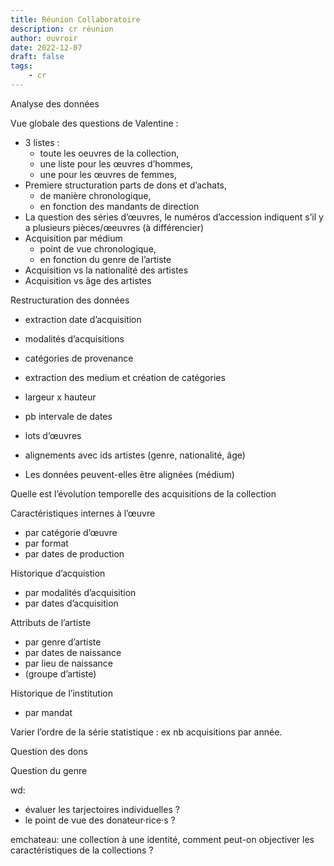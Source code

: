 ```yaml
---
title: Réunion Collaboratoire
description: cr réunion 
author: ouvroir
date: 2022-12-07
draft: false
tags:
    - cr
---
```


Analyse des données


Vue globale des questions de Valentine :
- 3 listes : 
    - toute les oeuvres de la collection, 
    - une liste pour les œuvres d’hommes, 
    - une pour les œuvres de femmes,
- Premiere structuration parts de dons et d’achats, 
    - de manière chronologique,
    - en fonction des mandants de direction
- La question des séries d’œuvres, le numéros d’accession indiquent s’il y a plusieurs pièces/œeuvres (à différencier)
- Acquisition par médium
    - point de vue chronologique,
    - en fonction du genre de l’artiste
- Acquisition vs la nationalité des artistes
- Acquisition vs âge des artistes

Restructuration des données
- extraction date d’acquisition
- modalités d’acquisitions
- catégories de provenance
- extraction des medium et création de catégories 
- largeur x hauteur
- pb intervale de dates
- lots d’œuvres
- alignements avec ids artistes (genre, nationalité, âge)

- Les données peuvent-elles être alignées (médium)

Quelle est l’évolution temporelle des acquisitions de la collection

Caractéristiques internes à l’œuvre
- par catégorie d’œuvre
- par format
- par dates de production

Historique d’acquistion
- par modalités d’acquisition
- par dates d’acquisition

Attributs de l’artiste
- par genre d’artiste
- par dates de naissance
- par lieu de naissance
- (groupe d’artiste)

Historique de l’institution
- par mandat


Varier l’ordre de la série statistique : ex nb acquisitions par année.

Question des dons

Question du genre

wd:
- évaluer les tarjectoires individuelles ?
- le point de vue des donateur·rice·s ?


emchateau: une collection à une identité, comment peut-on objectiver les caractéristiques de la collections ?